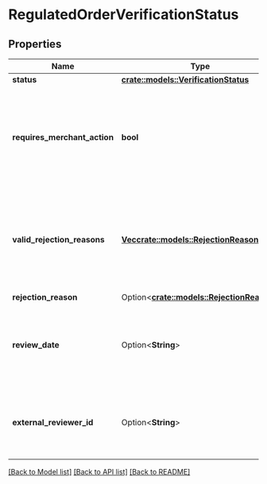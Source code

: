 # RegulatedOrderVerificationStatus

## Properties

Name | Type | Description | Notes
------------ | ------------- | ------------- | -------------
**status** | [**crate::models::VerificationStatus**](VerificationStatus.md) |  | 
**requires_merchant_action** | **bool** | Whether the regulated information provided in the order requires a review by the merchant. | 
**valid_rejection_reasons** | [**Vec<crate::models::RejectionReason>**](RejectionReason.md) | A list of valid rejection reasons that may be used to reject the order's regulated information. | 
**rejection_reason** | Option<[**crate::models::RejectionReason**](RejectionReason.md)> |  | [optional]
**review_date** | Option<**String**> | The date the order was reviewed. In ISO 8601 date time format. | [optional]
**external_reviewer_id** | Option<**String**> | The identifier for the order's regulated information reviewer. | [optional]

[[Back to Model list]](../README.md#documentation-for-models) [[Back to API list]](../README.md#documentation-for-api-endpoints) [[Back to README]](../README.md)


